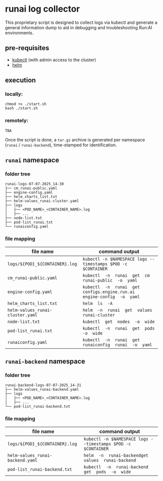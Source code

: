 # runai log collector

This proprietary script is designed to collect logs via kubectl and generate a general information dump to aid in debugging and troubleshooting Run:AI environments.


## pre-requisites
- [kubectl](https://kubernetes.io/docs/tasks/tools/#kubectl) (with admin access to the cluster)
- [helm](https://helm.sh/docs/intro/install/)

## execution

### locally:
```
chmod +x ./start.sh
bash ./start.sh
```

### remotely:
```
TBA
```

Once the script is done, a `tar.gz` archive is generated per namespace (`runai` / `runai-backend`), time-stamped for identification.

## `runai` namespace

### folder tree

```
runai-logs-07-07-2025_14-30
├── cm_runai-public.yaml
├── engine-config.yaml
├── helm_charts_list.txt
├── helm-values_runai-cluster.yaml
├── logs
│   ├── <POD_NAME>_<CONTAINER_NAME>.log
│   ├── ...
├── node-list.txt
├── pod-list_runai.txt
└── runaiconfig.yaml
```

### file mapping

| file name | command output |
|--|--|
| `logs/${POD}_${CONTAINER}.log` | `kubectl -n $NAMESPACE logs --timestamps $POD -c  $CONTAINER` |
| `cm_runai-public.yaml` | `kubectl  -n  runai  get  cm  runai-public  -o  yaml` |
| `engine-config.yaml` | `kubectl  -n  runai  get  configs.engine.run.ai  engine-config  -o  yaml` |
| `helm_charts_list.txt` | `helm  ls  -A` |
| `helm-values_runai-cluster.yaml` | `helm  -n  runai  get  values  runai-cluster` |
| `node-list.txt` | `kubectl  get  nodes  -o  wide` |
| `pod-list_runai.txt` | `kubectl  -n  runai  get  pods  -o  wide` |
| `runaiconfig.yaml` | `kubectl  -n  runai  get  runaiconfig  runai  -o  yaml` |

## `runai-backend` namespace

### folder tree

```
runai-backend-logs-07-07-2025_14-31
├── helm-values_runai-backend.yaml
├── logs
│   ├── <POD_NAME>_<CONTAINER_NAME>.log
│   ├── ...
└── pod-list_runai-backend.txt
```

### file mapping

| file name | command output |
|--|--|
| `logs/${POD}_${CONTAINER}.log` | `kubectl -n $NAMESPACE logs --timestamps $POD -c  $CONTAINER` |
| `helm-values_runai-backend.yaml` | `helm  -n  runai-backendget  values  runai-backend` |
| `pod-list_runai-backend.txt` | `kubectl  -n  runai-backend  get  pods  -o  wide` |
